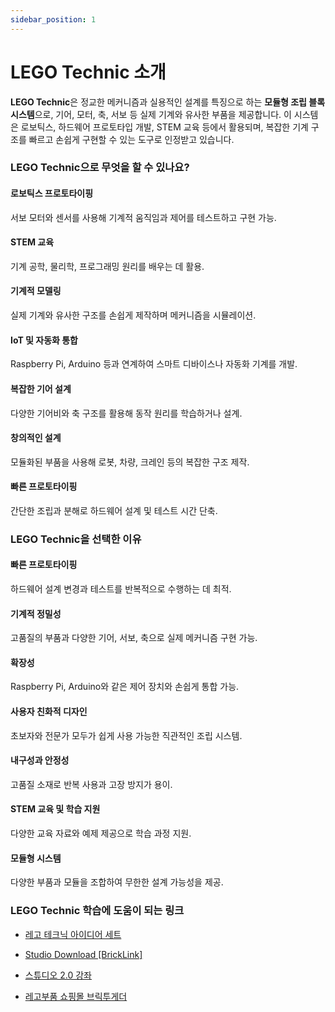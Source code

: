 ```yaml
---
sidebar_position: 1
---
```


# LEGO Technic 소개

**LEGO Technic**은 정교한 메커니즘과 실용적인 설계를 특징으로 하는 **모듈형 조립 블록 시스템**으로, 기어, 모터, 축, 서보 등 실제 기계와 유사한 부품을 제공합니다. 이 시스템은 로보틱스, 하드웨어 프로토타입 개발, STEM 교육 등에서 활용되며, 복잡한 기계 구조를 빠르고 손쉽게 구현할 수 있는 도구로 인정받고 있습니다.

### **LEGO Technic으로 무엇을 할 수 있나요?**

#### **로보틱스 프로토타이핑**

서보 모터와 센서를 사용해 기계적 움직임과 제어를 테스트하고 구현 가능.

#### **STEM 교육**

기계 공학, 물리학, 프로그래밍 원리를 배우는 데 활용.

#### **기계적 모델링**

실제 기계와 유사한 구조를 손쉽게 제작하며 메커니즘을 시뮬레이션.

#### **IoT 및 자동화 통합**

Raspberry Pi, Arduino 등과 연계하여 스마트 디바이스나 자동화 기계를 개발.

#### **복잡한 기어 설계**

다양한 기어비와 축 구조를 활용해 동작 원리를 학습하거나 설계.

#### **창의적인 설계**

모듈화된 부품을 사용해 로봇, 차량, 크레인 등의 복잡한 구조 제작.

#### **빠른 프로토타이핑**

간단한 조립과 분해로 하드웨어 설계 및 테스트 시간 단축.

### LEGO Technic을 선택한 이유

#### **빠른 프로토타이핑**

하드웨어 설계 변경과 테스트를 반복적으로 수행하는 데 최적.

#### **기계적 정밀성**

고품질의 부품과 다양한 기어, 서보, 축으로 실제 메커니즘 구현 가능.

#### **확장성**

Raspberry Pi, Arduino와 같은 제어 장치와 손쉽게 통합 가능.

#### **사용자 친화적 디자인**

초보자와 전문가 모두가 쉽게 사용 가능한 직관적인 조립 시스템.

#### **내구성과 안정성**

고품질 소재로 반복 사용과 고장 방지가 용이.

#### **STEM 교육 및 학습 지원**

다양한 교육 자료와 예제 제공으로 학습 과정 지원.

#### **모듈형 시스템**

다양한 부품과 모듈을 조합하여 무한한 설계 가능성을 제공.

### LEGO Technic 학습에 도움이 되는 링크

- [레고 테크닉 아이디어 세트](https://link.coupang.com/a/b74hAF)

- [Studio Download [BrickLink]](https://www.bricklink.com/v3/studio/download.page)

- [스튜디오 2.0 강좌](https://youtube.com/playlist?list=PLUzM6BPFxQYQoFJSc5DKydKzbIgvjUEzG&si=Khy-tnxU_yZQVtKJ)

- [레고부품 쇼핑몰 브릭투게더](https://bricktogether.co.kr/goods/goods_list.php?page=1&cateCd=015)
